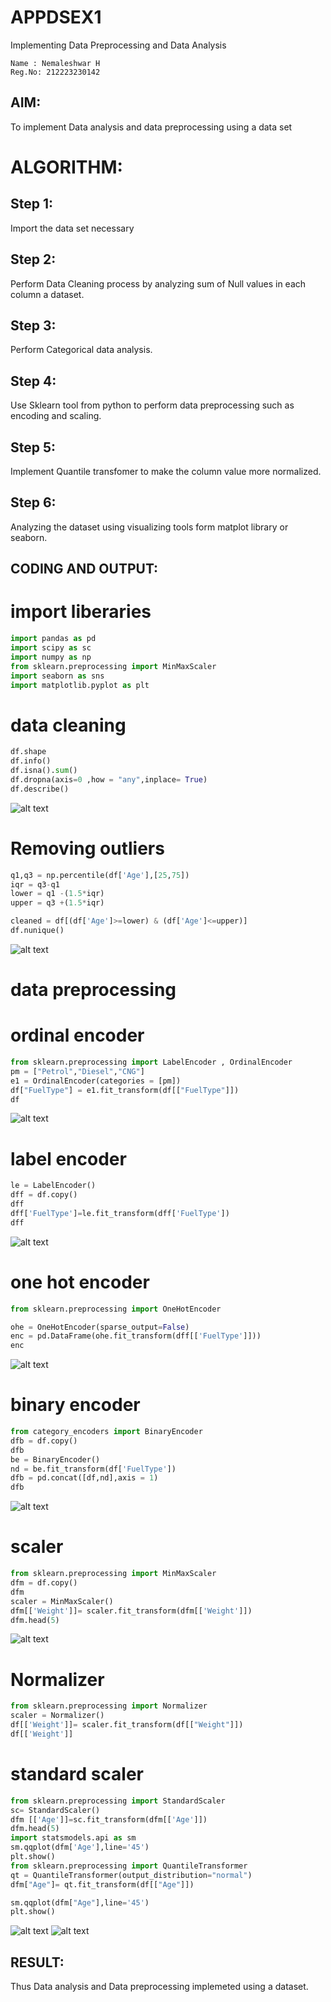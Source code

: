 # APPDSEX1
Implementing Data Preprocessing and Data Analysis

```
Name : Nemaleshwar H
Reg.No: 212223230142
```

## AIM:
To implement Data analysis and data preprocessing using a data set

# ALGORITHM:
## Step 1:
 Import the data set necessary

## Step 2:
 Perform Data Cleaning process by analyzing sum of Null values in each column a dataset.

## Step 3:
 Perform Categorical data analysis.

## Step 4: 
Use Sklearn tool from python to perform data preprocessing such as encoding and scaling.

## Step 5: 
Implement Quantile transfomer to make the column value more normalized.

## Step 6:
 Analyzing the dataset using visualizing tools form matplot library or seaborn.

## CODING AND OUTPUT:
# import liberaries 
```py
import pandas as pd
import scipy as sc
import numpy as np
from sklearn.preprocessing import MinMaxScaler
import seaborn as sns
import matplotlib.pyplot as plt
```

# data cleaning
```py
df.shape
df.info()
df.isna().sum()
df.dropna(axis=0 ,how = "any",inplace= True)
df.describe()

```
![alt text](../image.png)

# Removing outliers
```py
q1,q3 = np.percentile(df['Age'],[25,75])
iqr = q3-q1
lower = q1 -(1.5*iqr)
upper = q3 +(1.5*iqr)

cleaned = df[(df['Age']>=lower) & (df['Age']<=upper)]
df.nunique()

```
![alt text](image2.png)

# data preprocessing

# ordinal encoder
```py
from sklearn.preprocessing import LabelEncoder , OrdinalEncoder
pm = ["Petrol","Diesel","CNG"]
e1 = OrdinalEncoder(categories = [pm])
df["FuelType"] = e1.fit_transform(df[["FuelType"]])
df

```
![alt text](image3.png)

# label encoder

```py
le = LabelEncoder()
dff = df.copy()
dff
dff['FuelType']=le.fit_transform(dff['FuelType'])
dff

```
![alt text](image4.png)

# one hot encoder

```py
from sklearn.preprocessing import OneHotEncoder

ohe = OneHotEncoder(sparse_output=False)
enc = pd.DataFrame(ohe.fit_transform(dff[['FuelType']]))
enc
```
![alt text](image5.png)

# binary encoder

```py
from category_encoders import BinaryEncoder
dfb = df.copy()
dfb
be = BinaryEncoder()
nd = be.fit_transform(df['FuelType'])
dfb = pd.concat([df,nd],axis = 1)
dfb

```
![alt text](image6.png)

# scaler 
```py
from sklearn.preprocessing import MinMaxScaler
dfm = df.copy()
dfm
scaler = MinMaxScaler()
dfm[['Weight']]= scaler.fit_transform(dfm[['Weight']])
dfm.head(5)
```
![alt text](image7.png)

# Normalizer
 ```py
 from sklearn.preprocessing import Normalizer
scaler = Normalizer()
df[['Weight']]= scaler.fit_transform(df[["Weight"]])
df[['Weight']]

 ```
 # standard scaler
 ```py
from sklearn.preprocessing import StandardScaler
sc= StandardScaler()
dfm [['Age']]=sc.fit_transform(dfm[['Age']])
dfm.head(5)
import statsmodels.api as sm
sm.qqplot(dfm['Age'],line='45')
plt.show()
from sklearn.preprocessing import QuantileTransformer
qt = QuantileTransformer(output_distribution="normal")
dfm["Age"]= qt.fit_transform(df[["Age"]])

sm.qqplot(dfm["Age"],line='45')
plt.show()
 ```
![alt text](image8.png)
![alt text](image.png)

## RESULT:
Thus Data analysis and Data preprocessing implemeted using a dataset.
